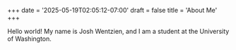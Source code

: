 +++
date = '2025-05-19T02:05:12-07:00'
draft = false
title = 'About Me'
+++

Hello world! My name is Josh Wentzien, and I am a student at the University of
Washington.
